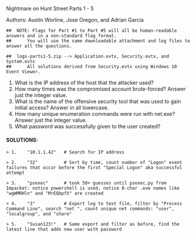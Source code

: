 Nightmare on Hunt Street Parts 1 - 5

Authors: Austin Worline, Jose Oregon, and Adrian Garcia
```
##	NOTE: Flags for Part #1 to Part #5 will all be human-readable answers and in a non-standard flag format. 
##		You will use the same downloadable attachment and log files to answer all the questions.

##	logs-parts1-5.zip --> Application.evtx, Security.evtx, and System.evtx
##		All solutions derived from Security.evtx using Windows 10 Event Viewer.
```

1.	What is the IP address of the host that the attacker used?
2.	How many times was the compromised account brute-forced? Answer just the integer value.
3.	What is the name of the offensive security tool that was used to gain initial access? Answer in all lowercase.
4.	How many unique enumeration commands were run with net.exe? Answer just the integer value.
5.	What password was successfully given to the user created?

#### SOLUTIONS:
```
> 1.	"10.1.1.42"   # Search for IP address

> 2.	"32"          # Sort by time, count number of "Logon" event failures that occur before the first "Special Logon" aka successful attempt

> 3.	"psexec"      # took 50+ guesses until psexec.py from Impacket: notice powershell is used, notice 8-char .exe names like "wgWMRHln" and "MrEQbpfX" are created

> 4.	"3"           # Export log to text file, filter by "Process Command Line", search "net ", count unique net commands: "user", "localgroup", and "share"

> 5.	"Susan123!"   # Same export and filter as before, find the latest line that adds new user with password

```
